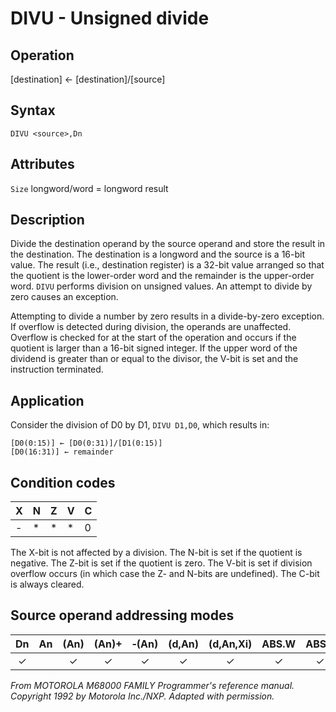 # DIVU - Unsigned divide

## Operation
[destination] ← [destination]/[source]

## Syntax
```assembly
DIVU <source>,Dn
```

## Attributes
`Size` longword/word = longword result

## Description
Divide the destination operand by the source operand and store the result in the destination. The destination is a longword and the source is a 16-bit value. The result (i.e., destination register) is a 32-bit value arranged so that the quotient is the lower-order word and the remainder is the upper-order word. `DIVU` performs division on unsigned values. An attempt to divide by zero causes an exception.

Attempting to divide a number by zero results in a divide-by-zero exception. If overflow is detected during division, the operands are unaffected. Overflow is checked for at the start of the operation and occurs if the quotient is larger than a 16-bit signed integer. If the upper word of the dividend is greater than or equal to the divisor, the V-bit is set and the instruction terminated.

## Application
Consider the division of D0 by D1, `DIVU D1,D0`, which results in:

```
[D0(0:15)] ← [D0(0:31)]/[D1(0:15)]
[D0(16:31)] ← remainder
```

## Condition codes
|X|N|Z|V|C|
|--|--|--|--|--|
|-|*|*|*|0|

The X-bit is not affected by a division. The N-bit is set if the quotient is negative. The Z-bit is set if the quotient is zero. The V-bit is set if division overflow occurs (in which case the Z- and N-bits are undefined). The C-bit is always cleared.

## Source operand addressing modes
|Dn|An|(An)|(An)+|&#x2011;(An)|(d,An)|(d,An,Xi)|ABS.W|ABS.L|(d,PC)|(d,PC,Xn)|imm|
|:-:|:-:|:-:|:-:|:-:|:-:|:-:|:-:|:-:|:-:|:-:|:-:|
|✓||✓|✓|✓|✓|✓|✓|✓|✓|✓|✓|

*From MOTOROLA M68000 FAMILY Programmer's reference manual. Copyright 1992 by Motorola Inc./NXP. Adapted with permission.*